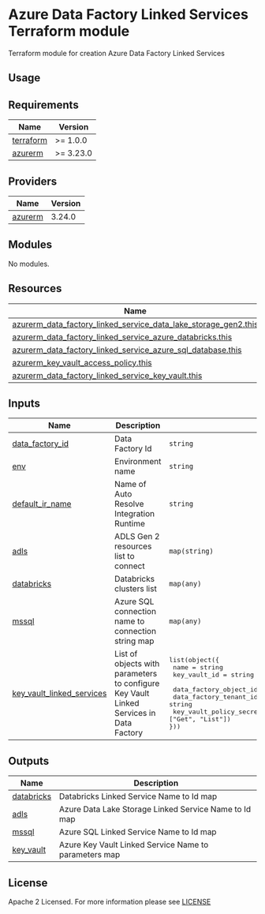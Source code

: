 # Azure Data Factory Linked Services Terraform module
Terraform module for creation Azure Data Factory Linked Services

## Usage

<!-- BEGIN_TF_DOCS -->
## Requirements

| Name                                                                      | Version   |
| ------------------------------------------------------------------------- | --------- |
| <a name="requirement_terraform"></a> [terraform](#requirement\_terraform) | >= 1.0.0  |
| <a name="requirement_azurerm"></a> [azurerm](#requirement\_azurerm)       | >= 3.23.0 |

## Providers

| Name                                                          | Version |
| ------------------------------------------------------------- | ------- |
| <a name="provider_azurerm"></a> [azurerm](#provider\_azurerm) | 3.24.0  |

## Modules

No modules.

## Resources

| Name                                                                                                                                                                                                  | Type     |
|-------------------------------------------------------------------------------------------------------------------------------------------------------------------------------------------------------| -------- |
| [azurerm_data_factory_linked_service_data_lake_storage_gen2.this](https://registry.terraform.io/providers/hashicorp/azurerm/latest/docs/resources/data_factory_linked_service_data_lake_storage_gen2) | resource |
| [azurerm_data_factory_linked_service_azure_databricks.this](https://registry.terraform.io/providers/hashicorp/azurerm/latest/docs/resources/data_factory_linked_service_azure_databricks)             | resource |
| [azurerm_data_factory_linked_service_azure_sql_database.this](https://registry.terraform.io/providers/hashicorp/azurerm/latest/docs/resources/data_factory_linked_service_azure_sql_database)         | resource |
| [azurerm_key_vault_access_policy.this](https://registry.terraform.io/providers/hashicorp/azurerm/latest/docs/resources/key_vault_access_policy) | resource |
| [azurerm_data_factory_linked_service_key_vault.this](https://registry.terraform.io/providers/hashicorp/azurerm/latest/docs/resources/data_factory_linked_service_key_vault) | resource |

## Inputs

| Name                                                                                                                | Description                                         | Type                                                                                                                                                                                                                                                                                                                        | Default | Required |
|---------------------------------------------------------------------------------------------------------------------|-----------------------------------------------------|-----------------------------------------------------------------------------------------------------------------------------------------------------------------------------------------------------------------------------------------------------------------------------------------------------------------------------|---------|:--------:|
| <a name="input_data_factory_id"></a> [data\_factory\_id](#input\_data\_factory\_id)                                 | Data Factory Id                                     | `string`                                                                                                                                                                                                                                                                                                                    | n/a     |   yes    |
| <a name="input_env"></a> [env](#input\_env)                                                                         | Environment name                                    | `string`                                                                                                                                                                                                                                                                                                                    | n/a     |   yes    |
| <a name="input_default_ir_name"></a> [default\_ir\_name](#input\_default\_ir\_name)                                 | Name of Auto Resolve Integration Runtime            | `string`                                                                                                                                                                                                                                                                                                                    | n/a     |   yes    |
| <a name="input_adls"></a> [adls](#input\_adls)                                                                      | ADLS Gen 2 resources list to connect                | `map(string)`                                                                                                                                                                                                                                                                                                               | {}      |    no    |
| <a name="input_databricks"></a> [databricks](#input\_databricks)                                                    | Databricks clusters list                            | `map(any)`                                                                                                                                                                                                                                                                                                                  | {}      |    no    |
| <a name="input_mssql"></a> [mssql](#input\_mssql)                                                                   | Azure SQL connection name to connection string map  | `map(any)`                                                                                                                                                                                                                                                                                                                  | {}      |    no    |
| <a name="input_key_vault_linked_services"></a> [key\_vault\_linked\_services](#input\_key\_vault\_linked\_services) | List of objects with parameters to configure Key Vault Linked Services in Data Factory  | <pre>list(object({ <br> name                                = string <br> key_vault_id                        = string <br> data_factory_object_id              = string <br> data_factory_tenant_id              = string <br> key_vault_policy_secret_permissions = optional(list(string), ["Get", "List"]) <br>}))</pre> | []      |    no    |

## Outputs

| Name                                                               | Description                                           |
|--------------------------------------------------------------------|-------------------------------------------------------|
| <a name="output_databricks"></a> [databricks](#output\_databricks) | Databricks Linked Service Name to Id map              |
| <a name="output_adls"></a> [adls](#output\_adls)                   | Azure Data Lake Storage Linked Service Name to Id map |
| <a name="output_mssql"></a> [mssql](#output\_mssql)                | Azure SQL Linked Service Name to Id map |
| <a name="output_key_vault"></a> [key\_vault](#output\_key\_vault)  | Azure Key Vault Linked Service Name to parameters map |
<!-- END_TF_DOCS -->

## License

Apache 2 Licensed. For more information please see [LICENSE](https://github.com/data-platform-hq/terraform-azurerm<>/tree/master/LICENSE)
